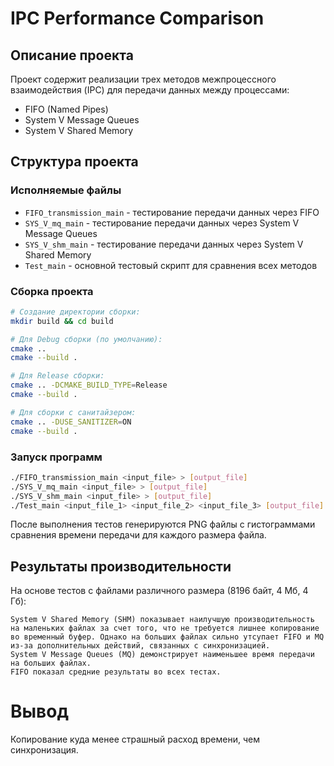 # IPC Performance Comparison

## Описание проекта

Проект содержит реализации трех методов межпроцессного взаимодействия (IPC) для передачи данных между процессами:
- FIFO (Named Pipes)
- System V Message Queues
- System V Shared Memory

## Структура проекта

### Исполняемые файлы

- `FIFO_transmission_main` - тестирование передачи данных через FIFO
- `SYS_V_mq_main` - тестирование передачи данных через System V Message Queues
- `SYS_V_shm_main` - тестирование передачи данных через System V Shared Memory
- `Test_main` - основной тестовый скрипт для сравнения всех методов

### Сборка проекта

```bash
# Создание директории сборки:
mkdir build && cd build

# Для Debug сборки (по умолчанию):
cmake ..
cmake --build .

# Для Release сборки:
cmake .. -DCMAKE_BUILD_TYPE=Release
cmake --build .

# Для сборки с санитайзером:
cmake .. -DUSE_SANITIZER=ON
cmake --build .
```

### Запуск программ

```bash
./FIFO_transmission_main <input_file> > [output_file]
./SYS_V_mq_main <input_file> > [output_file]
./SYS_V_shm_main <input_file> > [output_file]
./Test_main <input_file_1> <input_file_2> <input_file_3> [output_file]
```

После выполнения тестов генерируются PNG файлы с гистограммами сравнения времени передачи для каждого размера файла.

## Результаты производительности

На основе тестов с файлами различного размера (8196 байт, 4 Мб, 4 Гб):

    System V Shared Memory (SHM) показывает наилучшую производительность на маленьких файлах за счет того, что не требуется лишнее копирование во временный буфер. Однако на больших файлах сильно утсупает FIFO и MQ из-за дополнительных действий, связанных с синхронизацией.
    System V Message Queues (MQ) демонстрирует наименьшее время передачи на больших файлах.
    FIFO показал средние результаты во всех тестах.

# Вывод
Копирование куда менее страшный расход времени, чем синхронизация.
